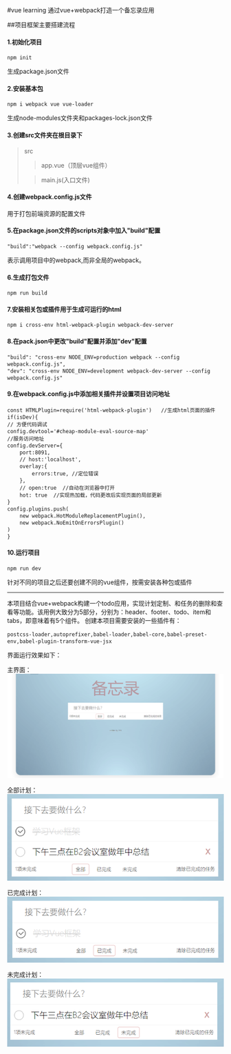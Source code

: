 #vue learning
通过vue+webpack打造一个备忘录应用

##项目框架主要搭建流程

#### 1.初始化项目
    npm init
生成package.json文件
#### 2.安装基本包
    npm i webpack vue vue-loader
生成node-modules文件夹和packages-lock.json文件

#### 3.创建src文件夹在根目录下
> src
> >app.vue（顶层vue组件）
> 
> >main.js(入口文件)
#### 4.创建webpack.config.js文件
用于打包前端资源的配置文件
#### 5.在package.json文件的scripts对象中加入"build"配置
    "build":"webpack --config webpack.config.js"
表示调用项目中的webpack,而非全局的webpack。
#### 6.生成打包文件
    npm run build
#### 7.安装相关包或插件用于生成可运行的html
    npm i cross-env html-webpack-plugin webpack-dev-server
#### 8.在pack.json中更改"build"配置并添加"dev"配置
    "build": "cross-env NODE_ENV=production webpack --config webpack.config.js",
    "dev": "cross-env NODE_ENV=development webpack-dev-server --config webpack.config.js"
#### 9.在webpack.config.js中添加相关插件并设置项目访问地址
    const HTMLPlugin=require('html-webpack-plugin')   //生成html页面的插件
    if(isDev){
    // 方便代码调试
    config.devtool='#cheap-module-eval-source-map'
    //服务访问地址
    config.devServer={
        port:8091,
        // host:'localhost',
        overlay:{
            errors:true, //定位错误
        },
        // open:true  //自动在浏览器中打开
        hot: true  //实现热加载，代码更改后实现页面的局部更新
    }
    config.plugins.push(
        new webpack.HotModuleReplacementPlugin(),
        new webpack.NoEmitOnErrorsPlugin()      
    )
    }
#### 10.运行项目
    npm run dev
针对不同的项目之后还要创建不同的vue组件，按需安装各种包或插件
****
本项目结合vue+webpack构建一个todo应用，实现计划定制、和任务的删除和查看等功能。该用例大致分为5部分，分别为：header、footer、todo、item和tabs，即意味着有5个组件。
创建本项目需要安装的一些插件有：

    postcss-loader,autoprefixer,babel-loader,babel-core,babel-preset-env,babel-plugin-transform-vue-jsx

界面运行效果如下：

主界面：
![主界面](./src/assets/images/main.png)

全部计划：
![todo](./src/assets/images/all-todo.png)

已完成计划：
![todo](./src/assets/images/completed.png)

未完成计划：
![todo](./src/assets/images/unCompleted.png)



